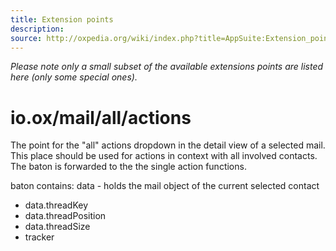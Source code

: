 ```yaml
---
title: Extension points
description:
source: http://oxpedia.org/wiki/index.php?title=AppSuite:Extension_points_for_email
---
```


*Please note only a small subset of the available extensions points are listed here (only some special ones).*

# io.ox/mail/all/actions

The point for the "all" actions dropdown in the detail view of a selected mail.
This place should be used for actions in context with all involved contacts.
The baton is forwarded to the the single action functions.

baton contains: data - holds the mail object of the current selected contact

- data.threadKey
- data.threadPosition
- data.threadSize
- tracker

